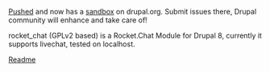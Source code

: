 [Pushed](http://cgit.drupalcode.org/sandbox-GabrielEngel-2649818/commit/?id=1055cf8b7b1edea13daf8f3e7dd7724b985322f1) and now has a [sandbox](http://cgit.drupalcode.org/sandbox-GabrielEngel-2649818/) on drupal.org. Submit issues there, Drupal community will enhance and take care of!

rocket_chat (GPLv2 based) is a Rocket.Chat Module for Drupal 8, currently it supports livechat, tested on localhost.

[Readme](http://cgit.drupalcode.org/sandbox-GabrielEngel-2649818/tree/README.txt)
